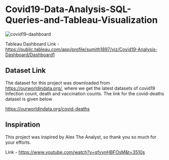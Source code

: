 # Covid19-Data-Analysis-SQL-Queries-and-Tableau-Visualization

![covid19-dashboard](https://user-images.githubusercontent.com/42634704/143480855-88dbd3b6-d054-400e-9bee-7ad2a121c36c.png)

Tableau Dashboard Link -https://public.tableau.com/app/profile/sumith1897/viz/Covid19-Analysis-Dashboard/Dashboard1

## Dataset Link 
The dataset for this project was downloaded from https://ourworldindata.org/, where we get the latest datasets of covid19 Infection count, death and vaccination counts. The link for the covid-deaths dataset is given below

 https://ourworldindata.org/covid-deaths
 
## Inspiration
This project was inspired by Alex The Analyst, so thank you so much for your efforts.

Link - https://www.youtube.com/watch?v=qfyynHBFOsM&t=3510s


